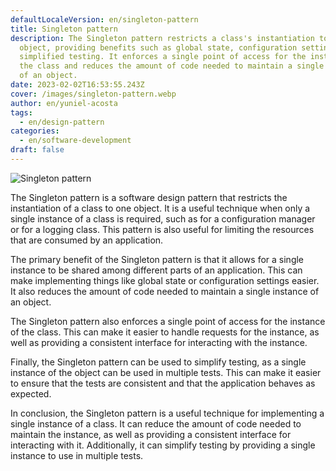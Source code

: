 ```yaml
---
defaultLocaleVersion: en/singleton-pattern
title: Singleton pattern
description: The Singleton pattern restricts a class's instantiation to one
  object, providing benefits such as global state, configuration settings, and
  simplified testing. It enforces a single point of access for the instance of
  the class and reduces the amount of code needed to maintain a single instance
  of an object.
date: 2023-02-02T16:53:55.243Z
cover: /images/singleton-pattern.webp
author: en/yuniel-acosta
tags:
  - en/design-pattern
categories:
  - en/software-development
draft: false
---
```


![Singleton pattern](/images/singleton-pattern.webp 'Singleton pattern')

The Singleton pattern is a software design pattern that restricts the instantiation of a class to one object. It is a useful technique when only a single instance of a class is required, such as for a configuration manager or for a logging class. This pattern is also useful for limiting the resources that are consumed by an application.

The primary benefit of the Singleton pattern is that it allows for a single instance to be shared among different parts of an application. This can make implementing things like global state or configuration settings easier. It also reduces the amount of code needed to maintain a single instance of an object.

The Singleton pattern also enforces a single point of access for the instance of the class. This can make it easier to handle requests for the instance, as well as providing a consistent interface for interacting with the instance.

Finally, the Singleton pattern can be used to simplify testing, as a single instance of the object can be used in multiple tests. This can make it easier to ensure that the tests are consistent and that the application behaves as expected.

In conclusion, the Singleton pattern is a useful technique for implementing a single instance of a class. It can reduce the amount of code needed to maintain the instance, as well as providing a consistent interface for interacting with it. Additionally, it can simplify testing by providing a single instance to use in multiple tests.
